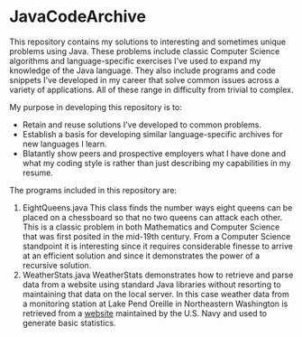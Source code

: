 # JavaCodeArchive
This repository contains my solutions to interesting and sometimes unique problems using Java. These problems include classic Computer Science algorithms and language-specific exercises I've used to expand my knowledge of the Java language. They also include programs and code snippets I've developed in my career that solve common issues across a variety of applications. All of these range in difficulty from trivial to complex.

My purpose in developing this repository is to:
- Retain and reuse solutions I've developed to common problems.
- Establish a basis for developing similar language-specific archives for new languages I learn.
- Blatantly show peers and prospective employers what I have done and what my coding style is rather than just describing my capabilities in my resume.

The programs included in this repository are:
1. EightQueens.java
This class finds the number ways eight queens can be placed on a chessboard so that no two queens can attack each other. This is a classic problem in both Mathematics and Computer Science that was first posited in the mid-19th century. From a Computer Science standpoint it is interesting since it requires considerable finesse to arrive at an efficient solution and since it demonstrates the power of a recursive solution.
2. WeatherStats.java
WeatherStats demonstrates how to retrieve and parse data from a website using standard Java libraries without resorting to maintaining that data on the local server. In this case weather data from a monitoring station at Lake Pend Oreille in Northeastern Washington is retrieved from a [website](http://lpo.dt.navy.mil) maintained by the U.S. Navy and used to generate basic statistics. 
